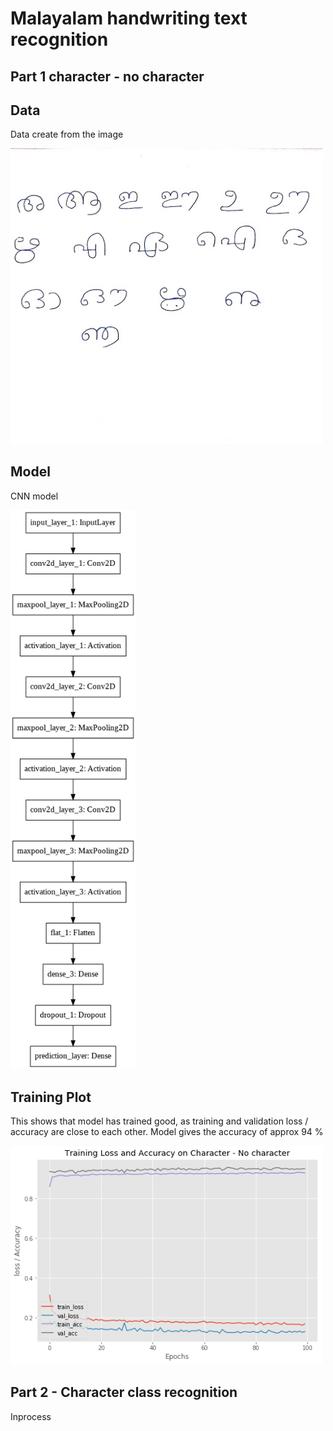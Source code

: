 # Malayalam handwriting text recognition

## Part 1 character - no character

Data
--------------------------
Data create from the image

<img src="data_img.jpg" alt="alt text" width="500" >

Model
-----------------------------
CNN model

<img src="model.png" alt="alt text" width="200" >

Training Plot
-------------------------------
This shows that model has trained good, as training and validation loss / accuracy  are close to each other. Model gives the accuracy of approx 94 %

<img src="icr_train.png" alt="alt text" width="500" >

## Part 2 - Character class recognition

Inprocess
